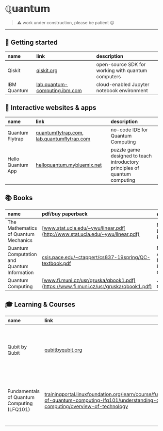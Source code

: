 # ℚ𝕦𝕒𝕟𝕥𝕦𝕞
> :warning: work under construction, please be patient :blush:
---

## :feet: Getting started

| name | link | description |
|:------------|:-----------------------------------------------------------------------|:--------------------------------------------------|
| Qiskit      | [qiskit.org](https://qiskit.org)                                       | open-source SDK for working with quantum computers|
| IBM Quantum | [lab.quantum-computing.ibm.com](https://lab.quantum-computing.ibm.com) | cloud-enabled Jupyter notebook environment        |

## :jigsaw: Interactive websites & apps

| name | link | description |
|:------------------|:-----------------------------------------------------------------------------------------------------------|:-----------|
| Quantum Flytrap   | [quantumflytrap.com](https://quantumflytrap.com), [lab.quantumflytrap.com](https://lab.quantumflytrap.com) | no-code IDE for Quantum Computing |
| Hello Quantum App | [helloquantum.mybluemix.net](https://helloquantum.mybluemix.net) | puzzle game designed to teach introductory principles of quantum computing |

## :books: Books

| name                                 | pdf/buy paperback                                                             | author(s)            |
|:-------------------------------------|:------------------------------------------------------------------------------|:---------------------|
| The Mathematics of Quantum Mechanics | [www.stat.ucla.edu/~ywu/linear.pdf](http://www.stat.ucla.edu/~ywu/linear.pdf) | Martin Laforest, PhD |
| Quantum Computation and Quantum Information | [csis.pace.edu/~ctappert/cs837-19spring/QC-textbook.pdf](https://csis.pace.edu/~ctappert/cs837-19spring/QC-textbook.pdf) | Michael A. Nielsen, Isaac L. Chuang |
| Quantum Computing             | [www.fi.muni.cz/usr/gruska/qbook1.pdf](https://www.fi.muni.cz/usr/gruska/qbook1.pdf) |         Jozef Gruska |

## :mortar_board: Learning & Courses

| name           | link                                             | description                                                                  |
|:---------------|:-------------------------------------------------|:-----------------------------------------------------------------------------|
| Qubit by Qubit | [qubitbyqubit.org](https://www.qubitbyqubit.org) | year-long global quantum computing course for high school students and above |
| Fundamentals of Quantum Computing (LFQ101) | [trainingportal.linuxfoundation.org/learn/course/fundamentals-of-quantum-computing-lfq101/understanding-quantum-computing/overview-of-technology](https://trainingportal.linuxfoundation.org/learn/course/fundamentals-of-quantum-computing-lfq101/understanding-quantum-computing/overview-of-technology) | short quantum computing course, including security advantages and danger |
